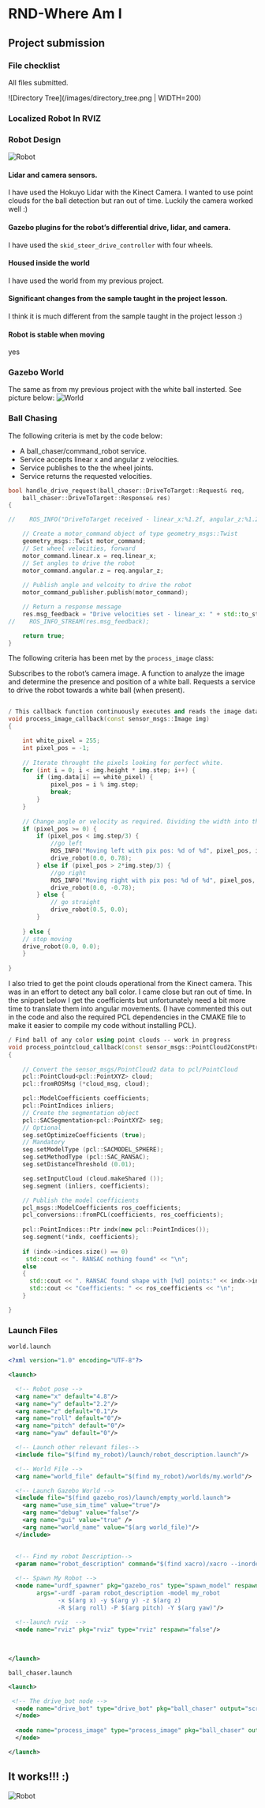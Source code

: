 # RND-Where Am I

## Project submission

### File checklist
All files submitted.

![Directory Tree](/images/directory_tree.png | WIDTH=200) 

### Localized Robot In RVIZ


### Robot Design
![Robot](/images/robot.png)
#### Lidar and camera sensors.
I have used the Hokuyo Lidar with the Kinect Camera. I wanted to use point clouds for the ball detection but ran out of time. Luckily the camera worked well :)

#### Gazebo plugins for the robot’s differential drive, lidar, and camera.
I have used the `skid_steer_drive_controller` with four wheels.

#### Housed inside the world
I have used the world from my previous project. 

#### Significant changes from the sample taught in the project lesson.
I think it is much different from the sample taught in the project lesson :)

#### Robot is stable when moving
yes

### Gazebo World
The same as from my previous project with the white ball insterted. See picture below:
![World](/images/world.png)

### Ball Chasing
The following criteria is met by the code below:

* A ball_chaser/command_robot service.
* Service accepts linear x and angular z velocities.
* Service publishes to the the wheel joints.
* Service returns the requested velocities.

```C++
bool handle_drive_request(ball_chaser::DriveToTarget::Request& req,
    ball_chaser::DriveToTarget::Response& res)
{

//    ROS_INFO("DriveToTarget received - linear_x:%1.2f, angular_z:%1.2f", (float)req.linear_x, (float)req.angular_z);

    // Create a motor_command object of type geometry_msgs::Twist
    geometry_msgs::Twist motor_command;
    // Set wheel velocities, forward
    motor_command.linear.x = req.linear_x;
    // Set angles to drive the robot
    motor_command.angular.z = req.angular_z;
    
    // Publish angle and velcoity to drive the robot
    motor_command_publisher.publish(motor_command);

    // Return a response message
    res.msg_feedback = "Drive velocities set - linear_x: " + std::to_string(req.linear_x) + " , angular_z: " + std::to_string(req.angular_z);
//    ROS_INFO_STREAM(res.msg_feedback);

    return true;
}
```

The following criteria has been met by the `process_image` class:

Subscribes to the robot’s camera image.
A function to analyze the image and determine the presence and position of a white ball.
Requests a service to drive the robot towards a white ball (when present).

```C++

/ This callback function continuously executes and reads the image data
void process_image_callback(const sensor_msgs::Image img)
{

    int white_pixel = 255;
    int pixel_pos = -1;
    
    // Iterate throught the pixels looking for perfect white.
    for (int i = 0; i < img.height * img.step; i++) {
    	if (img.data[i] == white_pixel) {
    		pixel_pos = i % img.step;
    		break;
    	}
    }
    
    // Change angle or velocity as required. Dividing the width into three parts and using 45 degree turning angles.
    if (pixel_pos >= 0) {
    	if (pixel_pos < img.step/3) {
    		//go left
    		ROS_INFO("Moving left with pix pos: %d of %d", pixel_pos, img.step);
    		drive_robot(0.0, 0.78);
    	} else if (pixel_pos > 2*img.step/3) {
    		//go right
    		ROS_INFO("Moving right with pix pos: %d of %d", pixel_pos, img.step);
    		drive_robot(0.0, -0.78);
    	} else {
    		// go straight
    		drive_robot(0.5, 0.0);
    	}
    	
    } else {
    // stop moving
    drive_robot(0.0, 0.0);
    }
     
}
```

I also tried to get the point clouds operational from the Kinect camera. This was in an effort to detect any ball color. I came close but ran out of time. In the snippet below I get the coefficients but unfortunately need a bit more time to translate them into angular movements. (I have commented this out in the code and also the required PCL dependencies in the CMAKE file to make it easier to compile my code without installing PCL).

```C++
/ Find ball of any color using point clouds -- work in progress
void process_pointcloud_callback(const sensor_msgs::PointCloud2ConstPtr& cloud_msg)
{
	    
    // Convert the sensor_msgs/PointCloud2 data to pcl/PointCloud
	pcl::PointCloud<pcl::PointXYZ> cloud;
	pcl::fromROSMsg (*cloud_msg, cloud);

	pcl::ModelCoefficients coefficients;
	pcl::PointIndices inliers;
	// Create the segmentation object
	pcl::SACSegmentation<pcl::PointXYZ> seg;
	// Optional
	seg.setOptimizeCoefficients (true);
	// Mandatory
	seg.setModelType (pcl::SACMODEL_SPHERE);
	seg.setMethodType (pcl::SAC_RANSAC);
	seg.setDistanceThreshold (0.01);

	seg.setInputCloud (cloud.makeShared ());
	seg.segment (inliers, coefficients);

	// Publish the model coefficients
	pcl_msgs::ModelCoefficients ros_coefficients;
	pcl_conversions::fromPCL(coefficients, ros_coefficients);
	
	pcl::PointIndices::Ptr indx(new pcl::PointIndices());
	seg.segment(*indx, coefficients);	
	
	if (indx->indices.size() == 0)
     std::cout << ". RANSAC nothing found" << "\n";
    else
    {
      std::cout << ". RANSAC found shape with [%d] points:" << indx->indices.size() << "\n";
      std::cout << "Coefficients: " << ros_coefficients << "\n";
    }

}
```

### Launch Files
`world.launch`
``` XML
<?xml version="1.0" encoding="UTF-8"?>

<launch>

  <!-- Robot pose -->
  <arg name="x" default="4.8"/>
  <arg name="y" default="2.2"/>
  <arg name="z" default="0.1"/>
  <arg name="roll" default="0"/>
  <arg name="pitch" default="0"/>
  <arg name="yaw" default="0"/>

  <!-- Launch other relevant files-->
  <include file="$(find my_robot)/launch/robot_description.launch"/>

  <!-- World File -->
  <arg name="world_file" default="$(find my_robot)/worlds/my.world"/>

  <!-- Launch Gazebo World -->
  <include file="$(find gazebo_ros)/launch/empty_world.launch">
    <arg name="use_sim_time" value="true"/>
    <arg name="debug" value="false"/>
    <arg name="gui" value="true" />
    <arg name="world_name" value="$(arg world_file)"/>
  </include>
  
  
  <!-- Find my robot Description-->
  <param name="robot_description" command="$(find xacro)/xacro --inorder '$(find my_robot)/urdf/my_robot.xacro'"/>

  <!-- Spawn My Robot -->
  <node name="urdf_spawner" pkg="gazebo_ros" type="spawn_model" respawn="false" output="screen" 
        args="-urdf -param robot_description -model my_robot 
              -x $(arg x) -y $(arg y) -z $(arg z)
              -R $(arg roll) -P $(arg pitch) -Y $(arg yaw)"/>
  
  <!--launch rviz  -->
  <node name="rviz" pkg="rviz" type="rviz" respawn="false"/>

 
  
</launch>
```

`ball_chaser.launch`
``` XML
<launch>

 <!-- The drive_bot node -->
  <node name="drive_bot" type="drive_bot" pkg="ball_chaser" output="screen">
  </node>
  
  <node name="process_image" type="process_image" pkg="ball_chaser" output="screen">
  </node>

</launch>
```

## It works!!! :)
![Robot](/images/robot_demo.gif)



